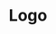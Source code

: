 ---
title: "Logo"
items:
  - logo: "/img/logo.webp"
  - logo: "/img/logo1.webp"
  - logo: "/img/logo2.webp"
  - logo: "/img/logo3.webp"
  - logo: "/img/logo4.webp"
  - logo: "/img/logo5.webp"
---